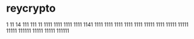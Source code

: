 # reycrypto
1
11
14
111
111
11
1111
1111
1111
1111
1141
1111
1111
1111
1111
1111
11111
1111
11111
11111
11111
111111
11111
11111
111111
